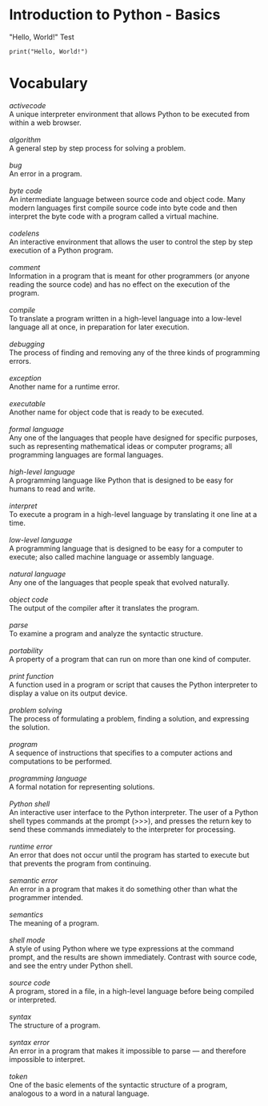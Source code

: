 # Introduction to Python - Basics

"Hello, World!" Test

```
print("Hello, World!")
```

# Vocabulary

*activecode*<br />
    A unique interpreter environment that allows Python to be executed from within a web browser.<br /><br />
*algorithm*<br />
    A general step by step process for solving a problem.<br /><br />
*bug*<br />
    An error in a program.<br /><br />
*byte code*<br />
    An intermediate language between source code and object code. Many modern languages first compile source code into byte code and then interpret the byte code with a program called a virtual machine.<br /><br />
*codelens*<br />
    An interactive environment that allows the user to control the step by step execution of a Python program.<br /><br />
*comment*<br />
    Information in a program that is meant for other programmers (or anyone reading the source code) and has no effect on the execution of the program.<br /><br />
*compile*<br />
    To translate a program written in a high-level language into a low-level language all at once, in preparation for later execution.<br /><br />
*debugging*<br />
    The process of finding and removing any of the three kinds of programming errors.<br /><br />
*exception*<br />
    Another name for a runtime error.<br /><br />
*executable*<br />
    Another name for object code that is ready to be executed.<br /><br />
*formal language*<br />
    Any one of the languages that people have designed for specific purposes, such as representing mathematical ideas or computer programs; all programming languages are formal languages.<br /><br />
*high-level language*<br />
    A programming language like Python that is designed to be easy for humans to read and write.<br /><br />
*interpret*<br />
    To execute a program in a high-level language by translating it one line at a time.<br /><br />
*low-level language*<br />
    A programming language that is designed to be easy for a computer to execute; also called machine language or assembly language.<br /><br />
*natural language*<br />
    Any one of the languages that people speak that evolved naturally.<br /><br />
*object code*<br />
    The output of the compiler after it translates the program.<br /><br />
*parse*<br />
    To examine a program and analyze the syntactic structure.<br /><br />
*portability*<br />
    A property of a program that can run on more than one kind of computer.<br /><br />
*print function*<br />
    A function used in a program or script that causes the Python interpreter to display a value on its output device.<br /><br />
*problem solving*<br />
    The process of formulating a problem, finding a solution, and expressing the solution.<br /><br />
*program*<br />
    A sequence of instructions that specifies to a computer actions and computations to be performed.<br /><br />
*programming language*<br />
    A formal notation for representing solutions.<br /><br />
*Python shell*<br />
    An interactive user interface to the Python interpreter. The user of a Python shell types commands at the prompt (>>>), and presses the return key to send these commands immediately to the interpreter for processing.<br /><br />
*runtime error*<br />
    An error that does not occur until the program has started to execute but that prevents the program from continuing.<br /><br />
*semantic error*<br />
    An error in a program that makes it do something other than what the programmer intended.<br /><br />
*semantics*<br />
    The meaning of a program.<br /><br />
*shell mode*<br />
    A style of using Python where we type expressions at the command prompt, and the results are shown immediately. Contrast with source code, and see the entry under Python shell.<br /><br />
*source code*<br />
    A program, stored in a file, in a high-level language before being compiled or interpreted.<br /><br />
*syntax*<br />
    The structure of a program.<br /><br />
*syntax error*<br />
    An error in a program that makes it impossible to parse — and therefore impossible to interpret.<br /><br />
*token*<br />
    One of the basic elements of the syntactic structure of a program, analogous to a word in a natural language. <br /><br />
